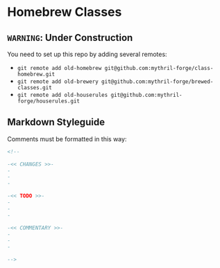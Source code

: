 # Homebrew Classes
## `WARNING`: Under Construction
You need to set up this repo by adding several remotes:
- `git remote add old-homebrew git@github.com:mythril-forge/class-homebrew.git`
- `git remote add old-brewery git@github.com:mythril-forge/brewed-classes.git`
- `git remote add old-houserules git@github.com:mythril-forge/houserules.git`

## Markdown Styleguide
Comments must be formatted in this way:
```md
<!--

-<< CHANGES >>-
-
-
-

-<< TODO >>-
-
-
-

-<< COMMENTARY >>-
-
-
-

-->
```
